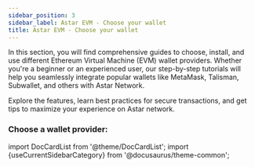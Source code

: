 ```yaml
---
sidebar_position: 3
sidebar_label: Astar EVM - Choose your wallet
title: Astar EVM - Choose your wallet
---
```


In this section, you will find comprehensive guides to choose, install, and use different Ethereum Virtual Machine (EVM) wallet providers. Whether you're a beginner or an experienced user, our step-by-step tutorials will help you seamlessly integrate popular wallets like MetaMask, Talisman, Subwallet, and others with Astar Network.  

Explore the features, learn best practices for secure transactions, and get tips to maximize your experience on Astar network.

### Choose a wallet provider:

import DocCardList from '@theme/DocCardList';
import {useCurrentSidebarCategory} from '@docusaurus/theme-common';

<DocCardList items={useCurrentSidebarCategory().items}/>
